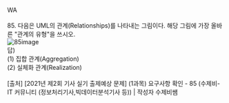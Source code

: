 WA</br>
</br>
85. 다음은 UML의 관계(Relationships)를 나타내는 그림이다. 해당 그림에 가장 올바른 "관계의 유형"을 쓰시오.
</br>
![85image](https://cafeptthumb-phinf.pstatic.net/MjAyMDEwMDhfMTg4/MDAxNjAyMTM2NDA4MTEx.lyIZvWCgHofv0R2JUOQ1x0Y6F50qjpx0kJip9LLxoaAg.x0MRgNlXHZCzNQc5llKFyrTm62I0QDr3Sth8KbVrGDEg.PNG/image.png?type=w1600)
</br>
답)</br>
(1) 집합 관계(Aggregation)</br>
(2) 실체화 관계(Realization)</br>
</br>
[출처] [2021년 제2회 기사 실기 출제예상 문제] (1과목) 요구사항 확인 - 85 (수제비- IT 커뮤니티 (정보처리기사,빅데이터분석기사 등)) | 작성자 수제비쌤
